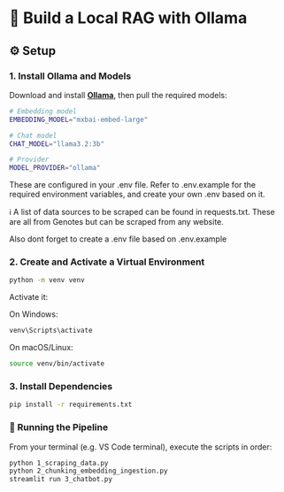 # 🧠 Build a Local RAG with Ollama

## ⚙️ Setup

### 1. Install Ollama and Models

Download and install [**Ollama**](https://ollama.com/), then pull the required models:

```bash
# Embedding model
EMBEDDING_MODEL="mxbai-embed-large"

# Chat model
CHAT_MODEL="llama3.2:3b"

# Provider
MODEL_PROVIDER="ollama"
```

These are configured in your .env file. Refer to .env.example for the required environment variables, and create your own .env based on it.

ℹ️ A list of data sources to be scraped can be found in requests.txt. These are all from Genotes but can be scraped from any website.

Also dont forget to create a .env file based on .env.example

### 2. Create and Activate a Virtual Environment

```bash
python -m venv venv
```

Activate it:

On Windows:

```bash
venv\Scripts\activate
```

On macOS/Linux:

```bash
source venv/bin/activate
```

### 3. Install Dependencies
```bash
pip install -r requirements.txt
```

### 🚀 Running the Pipeline
From your terminal (e.g. VS Code terminal), execute the scripts in order:

```bash
python 1_scraping_data.py
python 2_chunking_embedding_ingestion.py
streamlit run 3_chatbot.py
```







